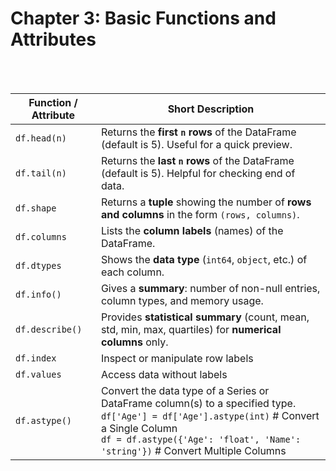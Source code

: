 #
# Chapter 3: Basic Functions and Attributes

<br>
<br>

| **Function / Attribute** | **Short Description**                                                                                    |
| ------------------------ | -------------------------------------------------------------------------------------------------------- |
| `df.head(n)`             | Returns the **first `n` rows** of the DataFrame (default is 5). Useful for a quick preview.              |
| `df.tail(n)`             | Returns the **last `n` rows** of the DataFrame (default is 5). Helpful for checking end of data.         |
| `df.shape`               | Returns a **tuple** showing the number of **rows and columns** in the form `(rows, columns)`.            |
| `df.columns`             | Lists the **column labels** (names) of the DataFrame.                                                    |
| `df.dtypes`              | Shows the **data type** (`int64`, `object`, etc.) of each column.                                        |
| `df.info()`              | Gives a **summary**: number of non-null entries, column types, and memory usage.                         |
| `df.describe()`          | Provides **statistical summary** (count, mean, std, min, max, quartiles) for **numerical columns** only. |
| `df.index`               | Inspect or manipulate row labels                                                                         |
| `df.values`              | Access data without labels                                                                               |
| `df.astype()`            | Convert the data type of a Series or DataFrame column(s) to a specified type. <br> `df['Age'] = df['Age'].astype(int)`  # Convert a Single Column <br> `df = df.astype({'Age': 'float', 'Name': 'string'})`  # Convert Multiple Columns  |








